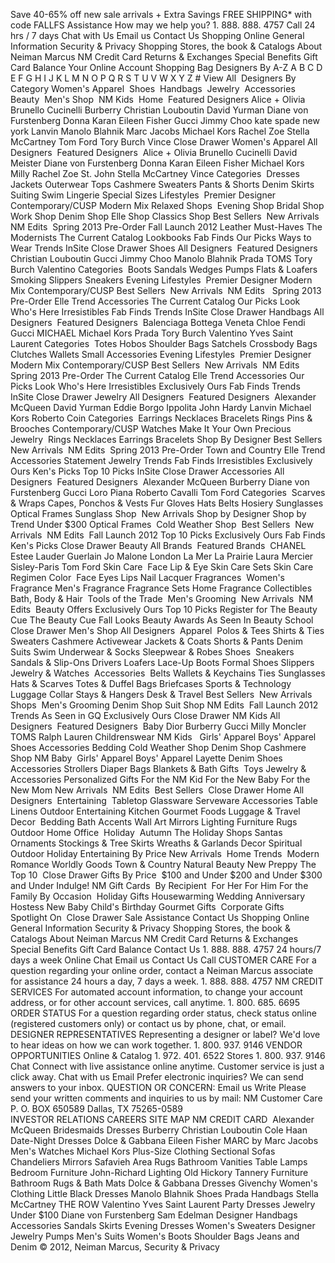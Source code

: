 Save 40-65% off new sale arrivals + Extra Savings FREE SHIPPING\* with code FALLFS Assistance How may we help you? 1. 888. 888. 4757 Call 24 hrs / 7 days Chat with Us Email us Contact Us Shopping Online General Information Security & Privacy Shopping Stores, the book & Catalogs About Neiman Marcus NM Credit Card Returns & Exchanges Special Benefits Gift Card Balance Your Online Account Shopping Bag Designers By A-Z A B C D E F G H I J K L M N O P Q R S T U V W X Y Z # View All  Designers By Category Women's Apparel  Shoes  Handbags  Jewelry  Accessories  Beauty  Men's Shop  NM Kids  Home  Featured Designers Alice + Olivia Brunello Cucinelli Burberry Christian Louboutin David Yurman Diane von Furstenberg Donna Karan Eileen Fisher Gucci Jimmy Choo kate spade new york Lanvin Manolo Blahnik Marc Jacobs Michael Kors Rachel Zoe Stella McCartney Tom Ford Tory Burch Vince Close Drawer Women's Apparel All Designers  Featured Designers  Alice + Olivia Brunello Cucinelli David Meister Diane von Furstenberg Donna Karan Eileen Fisher Michael Kors Milly Rachel Zoe St. John Stella McCartney Vince Categories  Dresses Jackets Outerwear Tops Cashmere Sweaters Pants & Shorts Denim Skirts Suiting Swim Lingerie Special Sizes Lifestyles  Premier Designer Contemporary/CUSP Modern Mix Relaxed Shops  Evening Shop Bridal Shop Work Shop Denim Shop Elle Shop Classics Shop Best Sellers  New Arrivals  NM Edits  Spring 2013 Pre-Order Fall Launch 2012 Leather Must-Haves The Modernists The Current Catalog Lookbooks Fab Finds Our Picks Ways to Wear Trends InSite Close Drawer Shoes All Designers  Featured Designers  Christian Louboutin Gucci Jimmy Choo Manolo Blahnik Prada TOMS Tory Burch Valentino Categories  Boots Sandals Wedges Pumps Flats & Loafers Smoking Slippers Sneakers Evening Lifestyles  Premier Designer Modern Mix Contemporary/CUSP Best Sellers  New Arrivals  NM Edits   Spring 2013 Pre-Order Elle Trend Accessories The Current Catalog Our Picks Look Who's Here Irresistibles Fab Finds Trends InSite Close Drawer Handbags All Designers  Featured Designers  Balenciaga Bottega Veneta Chloe Fendi Gucci MICHAEL Michael Kors Prada Tory Burch Valentino Yves Saint Laurent Categories  Totes Hobos Shoulder Bags Satchels Crossbody Bags Clutches Wallets Small Accessories Evening Lifestyles  Premier Designer Modern Mix Contemporary/CUSP Best Sellers  New Arrivals  NM Edits  Spring 2013 Pre-Order The Current Catalog Elle Trend Accessories Our Picks Look Who's Here Irresistibles Exclusively Ours Fab Finds Trends InSite Close Drawer Jewelry All Designers  Featured Designers  Alexander McQueen David Yurman Eddie Borgo Ippolita John Hardy Lanvin Michael Kors Roberto Coin Categories  Earrings Necklaces Bracelets Rings Pins & Brooches Contemporary/CUSP Watches Make It Your Own Precious Jewelry  Rings Necklaces Earrings Bracelets Shop By Designer Best Sellers  New Arrivals  NM Edits  Spring 2013 Pre-Order Town and Country Elle Trend Accessories Statement Jewelry Trends Fab Finds Irresistibles Exclusively Ours Ken's Picks Top 10 Picks InSite Close Drawer Accessories All Designers  Featured Designers  Alexander McQueen Burberry Diane von Furstenberg Gucci Loro Piana Roberto Cavalli Tom Ford Categories  Scarves & Wraps Capes, Ponchos & Vests Fur Gloves Hats Belts Hosiery Sunglasses Optical Frames Sunglass Shop  New Arrivals Shop by Designer Shop by Trend Under $300 Optical Frames  Cold Weather Shop  Best Sellers  New Arrivals  NM Edits  Fall Launch 2012 Top 10 Picks Exclusively Ours Fab Finds Ken's Picks Close Drawer Beauty All Brands  Featured Brands  CHANEL Estee Lauder Guerlain Jo Malone London La Mer La Prairie Laura Mercier Sisley-Paris Tom Ford Skin Care  Face Lip & Eye Skin Care Sets Skin Care Regimen Color  Face Eyes Lips Nail Lacquer Fragrances  Women's Fragrance Men's Fragrance Fragrance Sets Home Fragrance Collectibles Bath, Body & Hair  Tools of the Trade  Men's Grooming  New Arrivals  NM Edits  Beauty Offers Exclusively Ours Top 10 Picks Register for The Beauty Cue The Beauty Cue Fall Looks Beauty Awards As Seen In Beauty School  Close Drawer Men's Shop All Designers  Apparel  Polos & Tees Shirts & Ties Sweaters Cashmere Activewear Jackets & Coats Shorts & Pants Denim Suits Swim Underwear & Socks Sleepwear & Robes Shoes  Sneakers Sandals & Slip-Ons Drivers Loafers Lace-Up Boots Formal Shoes Slippers Jewelry & Watches  Accessories  Belts Wallets & Keychains Ties Sunglasses Hats & Scarves Totes & Duffel Bags Briefcases Sports & Technology Luggage Collar Stays & Hangers Desk & Travel Best Sellers  New Arrivals  Shops  Men's Grooming Denim Shop Suit Shop NM Edits  Fall Launch 2012 Trends As Seen in GQ Exclusively Ours Close Drawer NM Kids All Designers  Featured Designers  Baby Dior Burberry Gucci Milly Moncler TOMS Ralph Lauren Childrenswear NM Kids   Girls' Apparel Boys' Apparel Shoes Accessories Bedding Cold Weather Shop Denim Shop Cashmere Shop NM Baby  Girls' Apparel Boys' Apparel Layette Denim Shoes Accessories Strollers Diaper Bags Blankets & Bath Gifts  Toys Jewelry & Accessories Personalized Gifts For the NM Kid For the New Baby For the New Mom New Arrivals  NM Edits  Best Sellers  Close Drawer Home All Designers  Entertaining  Tabletop Glassware Serveware Accessories Table Linens Outdoor Entertaining Kitchen Gourmet Foods Luggage & Travel  Decor  Bedding Bath Accents Wall Art Mirrors Lighting Furniture Rugs Outdoor Home Office  Holiday  Autumn The Holiday Shops Santas Ornaments Stockings & Tree Skirts Wreaths & Garlands Decor Spiritual Outdoor Holiday Entertaining By Price New Arrivals  Home Trends  Modern Romance Worldly Goods Town & Country Natural Beauty New Preppy The Top 10  Close Drawer Gifts By Price  $100 and Under $200 and Under $300 and Under Indulge! NM Gift Cards  By Recipient  For Her For Him For the Family By Occasion  Holiday Gifts Housewarming Wedding Anniversary Hostess New Baby Child's Birthday Gourmet Gifts  Corporate Gifts  Spotlight On  Close Drawer Sale Assistance Contact Us Shopping Online General Information Security & Privacy Shopping Stores, the book & Catalogs About Neiman Marcus NM Credit Card Returns & Exchanges Special Benefits Gift Card Balance Contact Us 1. 888. 888. 4757 24 hours/7 days a week Online Chat Email us Contact Us Call CUSTOMER CARE For a question regarding your online order, contact a Neiman Marcus associate for assistance 24 hours a day, 7 days a week. 1. 888. 888. 4757 NM CREDIT SERVICES For automated account information, to change your account address, or for other account services, call anytime. 1. 800. 685. 6695 ORDER STATUS For a question regarding order status, check status online (registered customers only) or contact us by phone, chat, or email. DESIGNER REPRESENTATIVES Representing a designer or label? We'd love to hear ideas on how we can work together. 1. 800. 937. 9146 VENDOR OPPORTUNITIES Online & Catalog 1. 972. 401. 6522 Stores 1. 800. 937. 9146 Chat Connect with live assistance online anytime. Customer service is just a click away. Chat with us Email Prefer electronic inquiries? We can send answers to your inbox. QUESTION OR CONCERN: Email us Write Please send your written comments and inquiries to us by mail: NM Customer Care P. O. BOX 650589 Dallas, TX 75265-0589                     INVESTOR RELATIONS CAREERS SITE MAP NM CREDIT CARD  Alexander McQueen Bridesmaids Dresses Burberry Christian Louboutin Cole Haan Date-Night Dresses Dolce & Gabbana Eileen Fisher MARC by Marc Jacobs Men's Watches Michael Kors Plus-Size Clothing Sectional Sofas Chandeliers Mirrors Safavieh Area Rugs Bathroom Vanities Table Lamps Bedroom Furniture John-Richard Lighting Old Hickory Tannery Furniture Bathroom Rugs & Bath Mats Dolce & Gabbana Dresses Givenchy Women's Clothing Little Black Dresses Manolo Blahnik Shoes Prada Handbags Stella McCartney THE ROW Valentino Yves Saint Laurent Party Dresses Jewelry Under $100 Diane von Furstenberg Sam Edelman Designer Handbags Accessories Sandals Skirts Evening Dresses Women's Sweaters Designer Jewelry Pumps Men's Suits Women's Boots Shoulder Bags Jeans and Denim © 2012, Neiman Marcus, Security & Privacy